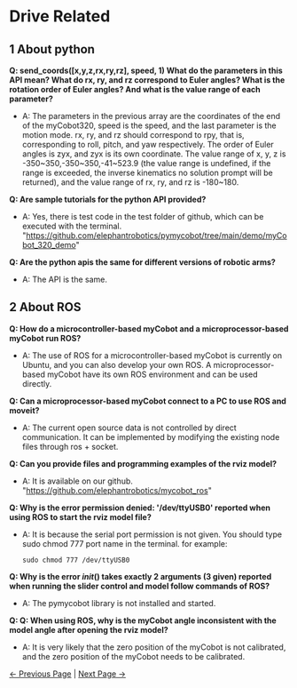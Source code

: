 # Drive Related

## 1 About python

**Q: send_coords([x,y,z,rx,ry,rz], speed, 1) What do the parameters in this API mean? What do rx, ry, and rz correspond to Euler angles? What is the rotation order of Euler angles? And what is the value range of each parameter?**

- A: The parameters in the previous array are the coordinates of the end of the myCobot320, speed is the speed, and the last parameter is the motion mode. rx, ry, and rz should correspond to rpy, that is, corresponding to roll, pitch, and yaw respectively. The order of Euler angles is zyx, and zyx is its own coordinate. The value range of x, y, z is -350~350,-350~350,-41~523.9 (the value range is undefined, if the range is exceeded, the inverse kinematics no solution prompt will be returned), and the value range of rx, ry, and rz is -180~180.

**Q: Are sample tutorials for the python API provided?**

- A: Yes, there is test code in the test folder of github, which can be executed with the terminal. "https://github.com/elephantrobotics/pymycobot/tree/main/demo/myCobot_320_demo"

**Q: Are the python apis the same for different versions of robotic arms?**

- A: The API is the same.

## 2 About ROS

**Q: How do a microcontroller-based myCobot and a microprocessor-based myCobot run ROS?**

- A: The use of ROS for a microcontroller-based myCobot is currently on Ubuntu, and you can also develop your own ROS. A microprocessor-based myCobot have its own ROS environment and can be used directly.

**Q: Can a microprocessor-based myCobot connect to a PC to use ROS and moveit?**

- A: The current open source data is not controlled by direct communication. It can be implemented by modifying the existing node files through ros + socket.

**Q: Can you provide files and programming examples of the rviz model?**

- A: It is available on our github.
"https://github.com/elephantrobotics/mycobot_ros"

**Q: Why is the error permission denied: '/dev/ttyUSB0' reported when using ROS to start the rviz model file?**

- A: It is because the serial port permission is not given. You should type sudo chmod 777 port name in the terminal.
  for example:
  ```
  sudo chmod 777 /dev/ttyUSB0
  ```

**Q: Why is the error _init_() takes exactly 2 arguments (3 given) reported when running the slider control and model follow commands of ROS?**

- A: The pymycobot library is not installed and started.

**Q: Q: When using ROS, why is the myCobot angle inconsistent with the model angle after opening the rviz model?**

- A: It is very likely that the zero position of the myCobot is not calibrated, and the zero position of the myCobot needs to be calibrated.

[← Previous Page](../3.4-FAQsandSolutions.md) | [Next Page →](./software.md)